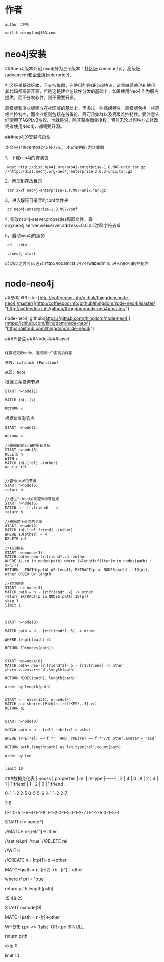 
作者
=====
~~~
author：左盐

mail:huabinglan@163.com
~~~

neo4j安装
======
###neo4j版本介绍
neo4j分为三个版本：社区版(community)，高级版(advanced)和企业版(enterprice)。

社区版是基础版本，不支持集群，它使用的是GPLv3协议，这意味着修改和使用其代码都需要开源，但是这是建立在软件分发的基础上，如果使用Neo4j作为服务提供，而不分发软件，则不需要开源。

高级版和企业版建立在社区版的基础上，但多出一些高级特性。高级版包括一些高级监控特性，而企业版则包括在线备份、高可用集群以及高级监控特性。要注意它们使用了AGPLv3协议，也就是说，除非获得商业授权，否则无论以何种方式修改或者使用Neo4j，都需要开源。

###neo4j的安装与启动

本文只介绍centos的安装方法，本文使用的为企业版

1，下载neo4j的安装包

~~~~
 wget http://dist.neo4j.org/neo4j-enterprise-1.8.M07-unix.tar.gz 
//http://dist.neo4j.org/neo4j-enterprise-2.0.3-unix.tar.gz
~~~~

2，解压到存放目录
   
~~~
 tar zxvf neo4j-enterprise-1.8.M07-unix.tar.gz 
~~~

3，进入解压目录里的conf文件夹

~~~
 cd neo4j-enterprise-1.8.M07/conf
~~~ 

4, 修改neo4j-server.properties配置文件，将org.neo4j.server.webserver.address=0.0.0.0注释字符去掉

5，启动neo4j的服务

~~~~
 cd ../bin

 ./neo4j start
~~~~

启动过之后可以通过 http://localhost:7474/webadmin/ 进入neo4j的控制台


node-neo4j
=======
##参考
API site: [http://coffeedoc.info/github/thingdom/node-neo4j/master/](http://coffeedoc.info/github/thingdom/node-neo4j/master/ "http://coffeedoc.info/github/thingdom/node-neo4j/master/")

node-neo4j github:[https://github.com/thingdom/node-neo4j](https://github.com/thingdom/node-neo4j "https://github.com/thingdom/node-neo4j")


##API备注
###Node
####save()

~~~
 
保存或更新node，返回同一个实例后保存

参数: callback (Function)

返回: Node
~~~


根据关系查询节点
~~~~
START n=node(1)

MATCH (n)--(x)

RETURN x

~~~~

根据id查询节点
~~~~
START n=node(1)

RETURN n

~~~~


~~~~
//删除6和节点6的所有关系
START n=node(6)
DELETE n
WITH n
MATCH (n)-[rel] -(other)
DELETE rel


//查询id=6的节点
START n=node(6)
return n

//通过friend关系查询所有结点
START n=node(6)
MATCH n - [r:friend] - b
return b

//删除两个点间的关系
START n=node(3)
MATCH (n)-[rel:friend] -(other)
WHERE ID(other) = 4
DELETE rel

//打印路径
START neo=node(3) 
MATCH path= neo-[r:friend*..4]->other
WHERE ALL(n in nodes(path) where 1=length(filter(m in nodes(path) : m=n))) 
RETURN  LENGTH(path) AS length, EXTRACT(p in NODES(path) : ID(p)), other ORDER BY length

//打印路径
START n = node(3)
MATCH path = n - [r:friend*..4] -> other
return EXTRACT(p in NODES(path):ID(p))
skip 1
limit 1



START n=node(0)

MATCh path = n - [r:friend*1..5] -> other

WHERE length(path) =1 

RETURN ID(nodes(path))


START neo=node(0) 
MATCH path= neo-[r:friend*2]- b - [r1:friend] -> other
where b.avatar<>'d',length(path)

RETURN NODES(path), length(path)

order by length(path)
 

START n = node(123), x=node(*)
MATCH p = shortestPath(n-[r:LIKES*..3]->x)
RETURN p;


START n=node(0)

MATCH path = n - [rel] ->b-[re]-> other

WHERE TYPE(rel) =~'f.*'  AND TYPE(re) =~'f.*'//D other.avatar = 'asd'

RETURN path,length(path) as len,type(rel),count(path)

order by len 


limit 10

~~~~


###数据变化表
| nodes | properties | rel | reltype
|-----|
| 2 |  4 | 0 | 0
| 2 |  4 | 1 | 1:friend
| 1 |  2 | 0 | 1:friend



0-1 1-2 2-5
0-5 5-6
0-1 1-2 2-7

1-8



0-1
0-5
0-5-6
0-1-8
0-1-2
0-1-5
0-1-2-7
0-1-2-5
0-1-5-6


START n = node(*)

//MATCH n-[rel:f1]->other

//set rel.pri='true'
//DELETE rel

//WITH

//CREATE n - [r:pf1]- b ->other

MATCH path = n-[r:f2]->b -[r1]-> other

where r1.pri = 'true'

return path,length(path)


15:48:25



START n=node(9)

MATCH path = n-[r]->other

WHERE r.pri <> 'false' OR r.pri IS NULL

return path

skip 0

limit 10
